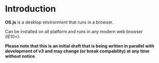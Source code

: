 # Introduction

**OS.js** is a desktop environment that runs in a browser.

Can be installed on all platform and runs in any modern web browser (IE10+).

**Please note that this is an initial draft that is being written in parallel with development of v3 and may change (or break compability) at any time without notice**.
